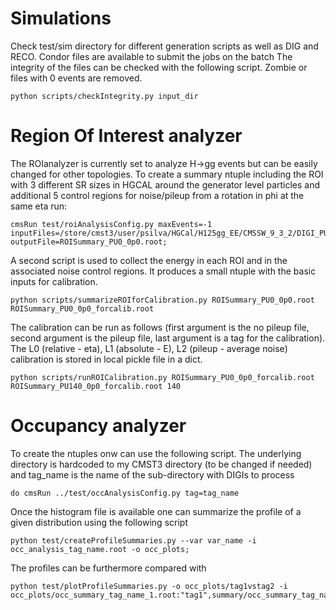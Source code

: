 # Simulations

Check test/sim directory for different generation scripts as well as DIG and RECO.
Condor files are available to submit the jobs on the batch
The integrity of the files can be checked with the following script.
Zombie or files with 0 events are removed.

```
python scripts/checkIntegrity.py input_dir
```

# Region Of Interest analyzer

The ROIanalyzer is currently set to analyze H->gg events but can be easily changed for other topologies.
To create a summary ntuple including the ROI with 3 different SR sizes in HGCAL around the generator level particles
and additional 5 control regions for noise/pileup from a rotation in phi at the same eta run:

```
cmsRun test/roiAnalysisConfig.py maxEvents=-1 inputFiles=/store/cmst3/user/psilva/HGCal/H125gg_EE/CMSSW_9_3_2/DIGI_PU0_0p0/RECO/ outputFile=ROISummary_PU0_0p0.root;
```

A second script is used to collect the energy in each ROI and in the associated noise control regions.
It produces a small ntuple with the basic inputs for calibration.

```
python scripts/summarizeROIforCalibration.py ROISummary_PU0_0p0.root ROISummary_PU0_0p0_forcalib.root 
```

The calibration can be run as follows (first argument is the no pileup file, second argument is the pileup file, last argument is a tag for the calibration).
The L0 (relative - eta), L1 (absolute - E), L2 (pileup - average noise) calibration is stored in local pickle file in a dict.

```
python scripts/runROICalibration.py ROISummary_PU0_0p0_forcalib.root ROISummary_PU140_0p0_forcalib.root 140
```

# Occupancy analyzer

To create the ntuples onw can use the following script.
The underlying directory is hardcoded to my CMST3 directory (to be changed if needed)
and tag_name is the name of the sub-directory with DIGIs to process

```
do cmsRun ../test/occAnalysisConfig.py tag=tag_name
```

Once the histogram file is available one can summarize the profile of a given distribution using the following script

```
python test/createProfileSummaries.py --var var_name -i occ_analysis_tag_name.root -o occ_plots;
```

The profiles can be furthermore compared with

```
python test/plotProfileSummaries.py -o occ_plots/tag1vstag2 -i occ_plots/occ_summary_tag_name_1.root:"tag1",summary/occ_summary_tag_name_2.root:"tag2"
```
 